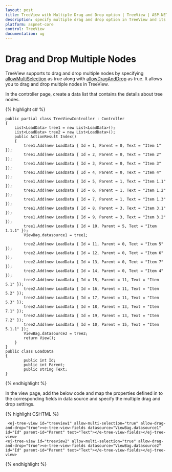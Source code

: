 ```yaml
---
layout: post
title: TreeView with Multiple Drag and Drop option | TreeView | ASP.NET Core | Syncfusion
description: specify multiple drag and drop option in TreeView and its settings
platform: aspnet-core
control: TreeView
documentation: ug
---
```



# Drag and Drop Multiple Nodes

TreeView supports to drag and drop multiple nodes by specifying [allowMultiSelection](http://help.syncfusion.com/js/api/ejtreeview#members:allowmultiselection) as true along with [allowDragAndDrop](https://help.syncfusion.com/js/api/ejtreeview#members:allowdraganddrop) as true. It allows you to drag and drop multiple nodes in TreeView.

In the controller page, create a data list that contains the details about tree nodes.

{% highlight c# %}

	public partial class TreeViewController : Controller
	{
		List<LoadData> tree1 = new List<LoadData>();
		List<LoadData> tree2 = new List<LoadData>();
		public ActionResult Index()
		{
			tree1.Add(new LoadData { Id = 1, Parent = 0, Text = "Item 1" });
			tree1.Add(new LoadData { Id = 2, Parent = 0, Text = "Item 2" });
			tree1.Add(new LoadData { Id = 3, Parent = 0, Text = "Item 3" });
			tree1.Add(new LoadData { Id = 4, Parent = 0, Text = "Item 4" });
			tree1.Add(new LoadData { Id = 5, Parent = 1, Text = "Item 1.1" });
			tree1.Add(new LoadData { Id = 6, Parent = 1, Text = "Item 1.2" });
			tree1.Add(new LoadData { Id = 7, Parent = 1, Text = "Item 1.3" });
			tree1.Add(new LoadData { Id = 8, Parent = 3, Text = "Item 3.1" });
			tree1.Add(new LoadData { Id = 9, Parent = 3, Text = "Item 3.2" });
			tree1.Add(new LoadData { Id = 10, Parent = 5, Text = "Item 1.1.1" });
			ViewBag.datasource1 = tree1;
	
			tree2.Add(new LoadData { Id = 11, Parent = 0, Text = "Item 5" });
			tree2.Add(new LoadData { Id = 12, Parent = 0, Text = "Item 6" });
			tree2.Add(new LoadData { Id = 13, Parent = 0, Text = "Item 7" });
			tree2.Add(new LoadData { Id = 14, Parent = 0, Text = "Item 4" });
			tree2.Add(new LoadData { Id = 15, Parent = 11, Text = "Item 5.1" });
			tree2.Add(new LoadData { Id = 16, Parent = 11, Text = "Item 5.2" });
			tree2.Add(new LoadData { Id = 17, Parent = 11, Text = "Item 5.3" });
			tree2.Add(new LoadData { Id = 18, Parent = 13, Text = "Item 7.1" });
			tree2.Add(new LoadData { Id = 19, Parent = 13, Text = "Item 7.2" });
			tree2.Add(new LoadData { Id = 10, Parent = 15, Text = "Item 5.1.1" });
			ViewBag.datasource2 = tree2;
			return View();
		}
	}
	public class LoadData
	{  
			public int Id;
            public int Parent;
            public string Text;
	}

{% endhighlight %}

In the view page, add the below code and map the properties defined in to the corresponding fields in data source and specify the multiple drag and drop settings.

{% highlight CSHTML %}

	 <ej-tree-view id="treeview1" allow-multi-selection="true" allow-drag-and-drop="true"><e-tree-view-fields datasource="ViewBag.datasource1" id="Id" parent-id="Parent" text="Text"></e-tree-view-fields></ej-tree-view>
    <ej-tree-view id="treeview2" allow-multi-selection="true" allow-drag-and-drop="true"><e-tree-view-fields datasource="ViewBag.datasource2" id="Id" parent-id="Parent" text="Text"></e-tree-view-fields></ej-tree-view>

{% endhighlight %}